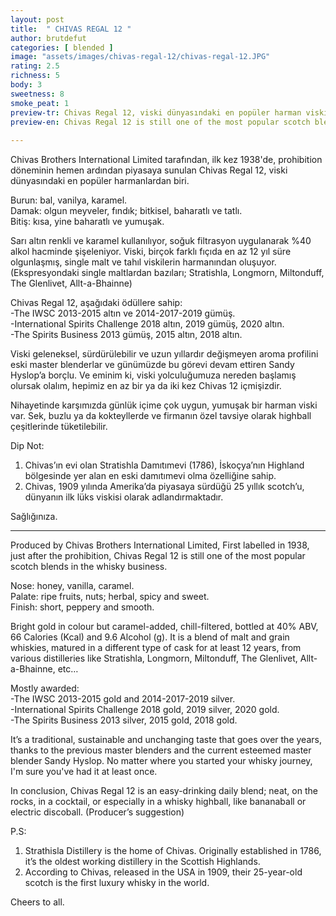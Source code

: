 ```yaml
---
layout: post
title:  " CHIVAS REGAL 12 "
author: brutdefut
categories: [ blended ]
image: "assets/images/chivas-regal-12/chivas-regal-12.JPG"
rating: 2.5
richness: 5
body: 3
sweetness: 8
smoke_peat: 1
preview-tr: Chivas Regal 12, viski dünyasındaki en popüler harman viskilerinden biri.                         
preview-en: Chivas Regal 12 is still one of the most popular scotch blends in the whisky business. 
                 
---
```


Chivas Brothers International Limited tarafından, ilk kez 1938'de, prohibition döneminin hemen ardından piyasaya sunulan Chivas Regal 12, viski dünyasındaki en popüler harmanlardan biri. 

Burun: bal, vanilya, karamel.  
Damak: olgun meyveler, fındık; bitkisel, baharatlı ve tatlı.    
Bitiş: kısa, yine baharatlı ve yumuşak.  

Sarı altın renkli ve karamel kullanılıyor, soğuk filtrasyon uygulanarak %40 alkol hacminde şişeleniyor. Viski, birçok farklı fıçıda en az 12 yıl süre olgunlaşmış, single malt ve tahıl viskilerin harmanından oluşuyor. (Ekspresyondaki single maltlardan bazıları; Stratishla, Longmorn, Miltonduff, The Glenlivet, Allt-a-Bhainne)  

Chivas Regal 12, aşağıdaki ödüllere sahip:  
-The IWSC 2013-2015 altın ve 2014-2017-2019 gümüş.   
-International Spirits Challenge 2018 altın, 2019 gümüş, 2020 altın.  
-The Spirits Business 2013 gümüş, 2015 altın, 2018 altın.    

Viski geleneksel, sürdürülebilir ve uzun yıllardır değişmeyen aroma profilini eski master blenderlar ve günümüzde bu görevi devam ettiren Sandy Hyslop’a borçlu. Ve eminim ki, viski yolculuğumuza nereden başlamış olursak olalım, hepimiz en az bir ya da iki kez Chivas 12 içmişizdir.  

Nihayetinde karşımızda günlük içime çok uygun, yumuşak bir harman viski var. Sek, buzlu ya da kokteyllerde ve firmanın özel tavsiye olarak highball çeşitlerinde tüketilebilir.  

Dip Not:
1. Chivas’ın evi olan Stratishla Damıtımevi (1786), İskoçya’nın Highland bölgesinde yer alan en eski damıtımevi olma özelliğine sahip.  
2. Chivas, 1909 yılında Amerika’da piyasaya sürdüğü 25 yıllık scotch’u, dünyanın ilk lüks viskisi olarak adlandırmaktadır.  

Sağlığınıza.      
   
-----------------------------------------------

<p id="english"></p>

Produced by Chivas Brothers International Limited, First labelled in 1938, just after the prohibition, Chivas Regal 12 is still one of the most popular scotch blends in the whisky business.  

Nose: honey, vanilla, caramel.  
Palate: ripe fruits, nuts; herbal, spicy and sweet.  
Finish: short, peppery and smooth.  

Bright gold in colour but caramel-added, chill-filtered, bottled at 40% ABV, 66 Calories (Kcal) and 9.6 Alcohol (g). It is a blend of malt and grain whiskies, matured in a different type of cask for at least 12 years, from various distilleries like Stratishla, Longmorn, Miltonduff, The Glenlivet, Allt-a-Bhainne, etc…

Mostly awarded:   
-The IWSC 2013-2015 gold and 2014-2017-2019 silver.   
-International Spirits Challenge 2018 gold, 2019 silver, 2020 gold.  
-The Spirits Business 2013 silver, 2015 gold, 2018 gold.    

It’s a traditional, sustainable and unchanging taste that goes over the years, thanks to the previous master blenders and the current esteemed master blender Sandy Hyslop. No matter where you started your whisky journey, I'm sure you've had it at least once.  

In conclusion, Chivas Regal 12 is an easy-drinking daily blend; neat, on the rocks, in a cocktail, or especially in a whisky highball, like bananaball or electric discoball. (Producer’s suggestion)     

P.S:  
1. Strathisla Distillery is the home of Chivas. Originally established in 1786, it’s the oldest working distillery in the Scottish Highlands.  
2. According to Chivas, released in the USA in 1909, their 25-year-old scotch is the first luxury whisky in the world.  

Cheers to all.  

 
